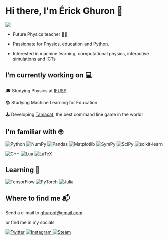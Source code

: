 # Hi there, I'm Érick Ghuron 👋

![](https://komarev.com/ghpvc/?username=ghurone&color=blueviolet)

- Future Physics teacher :man_teacher:

- Passionate for Physics, education and Python.

- Interested in machine learning, computational physics, interactive simulations and ICTs

## I’m currently working on 💻

🎓 Studying Physics at [IFUSP](http://portal.if.usp.br/ifusp/)
 
📚 Studying Machine Learning for Education
 
🕹️ Developing [Tamacat](https://github.com/ghurone/tamacat), the best command line game in the world!

## I'm familiar with 🤓

![Python](https://img.shields.io/badge/python-3670A0?style=for-the-badge&logo=python&logoColor=ffdd54)
![NumPy](https://img.shields.io/badge/numpy-%23013243.svg?style=for-the-badge&logo=numpy&logoColor=white)
![Pandas](https://img.shields.io/badge/pandas-%23150458.svg?style=for-the-badge&logo=pandas&logoColor=white)
![Matplotlib](https://img.shields.io/badge/Matplotlib-%233F4F75.svg?style=for-the-badge&logo=plotly&logoColor=white)
![SymPy](https://img.shields.io/badge/sympy-lightgreen?style=for-the-badge&logo=sympy&logoColor=black)
![SciPy](https://img.shields.io/badge/SciPy-%230C55A5.svg?style=for-the-badge&logo=scipy&logoColor=%white)
![scikit-learn](https://img.shields.io/badge/scikit--learn-%23F7931E.svg?style=for-the-badge&logo=scikit-learn&logoColor=white)

![C++](https://img.shields.io/badge/c++-%2300599C.svg?style=for-the-badge&logo=c%2B%2B&logoColor=white)
![Lua](https://img.shields.io/badge/lua-%232C2D72.svg?style=for-the-badge&logo=lua&logoColor=white)
![LaTeX](https://img.shields.io/badge/latex-%23008080.svg?style=for-the-badge&logo=latex&logoColor=white)

## Learning 🌱

![TensorFlow](https://img.shields.io/badge/TensorFlow-%23FF6F00.svg?style=for-the-badge&logo=TensorFlow&logoColor=white)
![PyTorch](https://img.shields.io/badge/PyTorch-%23EE4C2C.svg?style=for-the-badge&logo=PyTorch&logoColor=white)
![Julia](https://img.shields.io/badge/-Julia-9558B2?style=for-the-badge&logo=julia&logoColor=white)

## Where to find me 📬

Send a e-mail to <a href="mailto:ghuronf@gmail.com" target="_blank">ghuronf@gmail.com</a>

or find me in my socials

<a href="https://twitter.com/ghurone" target="_blank">![Twitter](https://img.shields.io/badge/ghurone-%231DA1F2.svg?style=for-the-badge&logo=Twitter&logoColor=white)</a>
<a href="https://instagram.com/ghurone" target="_blank">![Instagram](https://img.shields.io/badge/ghurone-%23E4405F.svg?style=for-the-badge&logo=Instagram&logoColor=white)
<a href="https://steamcommunity.com/id/ghuron" target="_blank">![Steam](https://img.shields.io/badge/nekz-%23000000.svg?style=for-the-badge&logo=steam&logoColor=white)</a>
